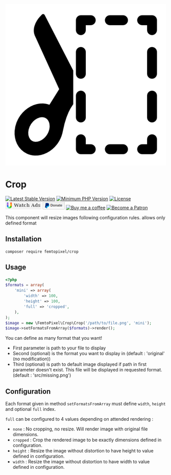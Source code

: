 ![logo](logo.png)

Crop
====

[![Latest Stable Version](https://poser.pugx.org/femtopixel/crop/v/stable)](https://packagist.org/packages/femtopixel/crop) 
[![Minimum PHP Version](https://img.shields.io/badge/php-%3E%3D%207.0-8892BF.svg?style=flat-square)](https://php.net/)
[![License](https://poser.pugx.org/femtopixel/crop/license)](https://packagist.org/packages/femtopixel/crop)
[![Watch Ads](https://github.com/jaymoulin/jaymoulin.github.io/raw/master/utip.png "Watch Ads")](https://utip.io/femtopixel)
[![PayPal donation](https://github.com/jaymoulin/jaymoulin.github.io/raw/master/ppl.png "PayPal donation")](https://www.paypal.me/jaymoulin)
[![Buy me a coffee](https://www.buymeacoffee.com/assets/img/custom_images/orange_img.png "Buy me a coffee")](https://www.buymeacoffee.com/3Yu8ajd7W)
[![Become a Patron](https://badgen.net/badge/become/a%20patron/F96854 "Become a Patron")](https://patreon.com/femtopixel)

This component will resize images following configuration rules.
allows only defined format

## Installation

```
composer require femtopixel/crop
```

## Usage

```php
<?php
$formats = array(
    'mini' => array(
        'width' => 100,
        'height' => 100,
        'full' => 'cropped',
    ),
);
$image = new \FemtoPixel\Crop\Crop('/path/to/file.png', 'mini');
$image->setFormatsFromArray($formats)->render();
```

You can define as many format that you want!

- First parameter is path to your file to display
- Second (optional) is the format you want to display in (default : 'original' (no modification))
- Third (optional) is path to default image displayed if path in first parameter doesn't exist. This file will be displayed in requested format. (default : 'src/missing.png')
 
## Configuration

Each format given in method `setFormatsFromArray` must define `width`, `height` and optional `full` index.
 
`full` can be configured to 4 values depending on attended rendering :

 - `none` : No cropping, no resize. Will render image with original file dimensions.
 - `cropped` : Crop the rendered image to be exactly dimensions defined in configuration.
 - `height` : Resize the image without distortion to have height to value defined in configuration.
 - `width` : Resize the image without distortion to have width to value defined in configuration.
